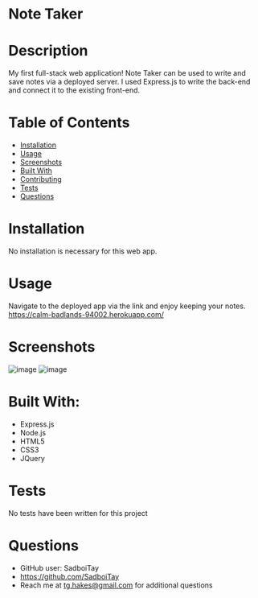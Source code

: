 # Note Taker 
  

  # Description
  My first full-stack web application! Note Taker can be used to write and save notes via a deployed server. I used Express.js to write the back-end and connect it to the existing front-end. 

  # Table of Contents
  * [Installation](#installation)
  * [Usage](#usage)
  * [Screenshots](#screenshots)
  * [Built With](#built-with)
  * [Contributing](#contributing)
  * [Tests](#tests)
  * [Questions](#questions)

  # Installation
  No installation is necessary for this web app.

  # Usage
  Navigate to the deployed app via the link and enjoy keeping your notes.
  https://calm-badlands-94002.herokuapp.com/
  
  # Screenshots
  ![image](https://user-images.githubusercontent.com/86327207/135695531-78078af5-bf22-48aa-97b1-e71dfd727c22.png)
  ![image](https://user-images.githubusercontent.com/86327207/135695640-7911c862-88c2-46b8-b6ee-07581cc4fdd9.png)


  # Built With:
  * Express.js
  * Node.js
  * HTML5
  * CSS3
  * JQuery
  
  
  # Tests
  No tests have been written for this project

  # Questions

  * GitHub user: SadboiTay
  * https://github.com/SadboiTay
  * Reach me at tg.hakes@gmail.com for additional questions
